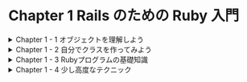 # Chapter 1 Rails のための Ruby 入門
<details><summary>Chapter 1 - 1 オブジェクトを理解しよう</summary>
	
### 万物がオブジェクト
- Ruby や Ruby on Rails を理解する上で、いちばんの基礎となるのが「オブジェクト」という概念です。
- 「オブジェクト」とは、簡単に言うと「モノ」のようなものです。
- Ruby の世界には、大小のオブジェクトが関わり合いながら存在しています。
    - 別の言い方をすると、Ruby は「オブジェクトを作ったり使ったりすることで、コンピューターにプログラマの望んだ仕事(処理)を行わせる言語」です。
- Ruby の世界の中の「オブジェクト」と見分けて、どのオブジェクトがどんな仕事を担当するのかをイメージできるようになることが大切です。
- Ruby on Rails と使って Webアプリケーションを書くということは、Rails の用意したフレームワークを理解して、その上でプログラムを書くということでもあります。


### irb
- Ruby には、irb (アイアールビー)という、対話的な実行環境が付属しています。


### 文字列
- Webアプリケーションにおいてもっとも基本的なオブジェクトの一つが「文字列」です。
- 文字列とは、「氏名」「酒類の購入には年齢記入が必要です」といった、人間が読むことのできる文字や記号で構成された単語や文章のようなデータのことを指します。
- 文字列オブジェクトを作る一番簡単な方法は、ダブルクォーテーション(”)で内容を囲むことです。たとえば、`”氏名”`のように書きます。
- 文字列オブジェクトを作るためには、シングルクォーテーション(’)を使うこともできます。


### 数値
- プログラムを作る上では、数値も重要です。
- 数値とは、 1 や 100 のように、数を表すオブジェクトです。
- Ruby では数値もオブジェクトに含まれます。


### オブジェクトに、自分が何者かを聞いてみる
- 全てのオブジェクトには、自分の型を持っていて、この型のことを「クラス」と呼びます。
- クラスを尋ねるには、オブジェクトの後に `.class` という記述をします。

```bash
irb(main):001:0> "氏名".class
=> String # String(文字列)
```

```bash
irb(main):002:0> 1.class
=> Integer # Integer(整数)
```

- オブジェクトは全てが object_id という固有の番号を持っています。
    
```bash
irb(main):001:0> "氏名".object_id
=> 11300
irb(main):002:0> 1.object_id
=> 3
irb(main):003:0> "氏名".object_id
=> 27880
irb(main):004:0> 1.object_id
=> 3
```
    
- “氏名” という Rubyコードに対応して用意される文字列オブジェクトは、Rubyコードが実行されるたびに、別のオブジェクトが作られる。
- 1というRubyコードに対応して用意される数値オブジェクトは、何回 1 というRubyコードを実行しても、同じ数値オブジェクトが提供される。


### クラスとインスタンス
- Rubyのようなオブジェクト指向言語では、一般的に「オブジェクト X のクラスが A であるとき、X は A のインスタンス(オブジェクト)である」といいます。
- インスタンスオブジェクトは「インスタンス」、「オブジェクト」と呼ばれることもありますが、オブジェクトそのもの、という意味で使われます。


### オブジェクトの機能はクラスで決まる
- オブジェクトにどんな仕事をさせることができるのかは、そのオブジェクトがどんなクラスのオブジェクトであるかによります。
- オブジェクトの機能はクラスによって異なるので、Ruby でプログラムを作るためには、どんなクラスのオブジェクトにどんな機能があるのかを知り、目的にあったクラスのオブジェクトを使うことが大切になってきます。


### 変数
- 変数は、何かのオブジェクトを指し示すことができる、ラベルのような存在です。変数にわかりやすい名前を付けて使うことで、プログラムを格段にわかりやすくすることができます。
- 変数を通じてオブジェクトを参照できるようにすることを「代入する」と呼びます。代入するには、= を使います。
- Ruby のローカル変数の名前は、アルファベットの小文字かアンダースコア( _ )で始めます。2 文字目以降には、大文字や数字も利用できます。慣習としては、単語の区切りにアンダースコア( _ )を使うスネークケースという記法で変数の名前を付けることが好まれています。


| よく見かける記法 | 文法的にはあっているが、一般的でない記法 | ローカル変数として解析できない記法 |
| --- | --- | --- |
| sample_message | sampleMessage (キャメルケース) | SampleMessage |
| part2 | パート2 | 2part |
| _user | _USER | -user |

- なお、アルファベットの大文字から始まる名前は、保持する値が不変の「定数」と解釈されます。厳密には、Ruby の定数の値は絶対に変更できないわけでなく、warningメッセージが出力されるものの、再定義することも可能となっています。


### コメント
- Ruby のプログラムの中に、任意のコメントを記述することができます。コメントは、ソースコードの内容を補完するドキュメンテーションなどの用途で便利に利用できます。
- いくつか書き方はありますが、基本的なのが # のあとにコメントを記述する方法です。


### メソッド
- オブジェクトの代表的な仕事は、何らかの振る舞いをすることです。Ruby のオブジェクトの振る舞いは、基本的に「メソッド」として記述します。
    - メソッドには「(〜を)…します」というような内容を記述することになります。

```ruby
タマ.追いかける(ネズミ) 
# 「追いかける」がメソッドに相当します。
# インスタンスに対して呼び出せるメソッドをインスタンスメソッドと呼びます。
```

- インスタンスに対して呼び出せるメソッドをインスタンスメソッドと呼びます。

```ruby
class 猫
  def 追いかける(ネズミ)
	puts "一生懸命 #{ネズミ} を追いかけた..." # 画面にメッセージを出力します。
  end
end

タマ = 猫.new
# 「追いかける」の部分がメソッド、(ネズミ)の部分がメソッドに対して補足的な情報を与える「引数」と呼ばれるものになります。
```

- 「追いかける」の部分がメソッド、(ネズミ)の部分がメソッドに対して補足的な情報を与える「引数」と呼ばれるものになります。
- オブジェクトにドット( . )を付け、その後にメソッドの名前を記述することでメソッドを呼び出すことができます。

```ruby
# フォームから入力されたデータが変数に入っている状態を作ります。
message = '先ほど注文した商品を全て一旦キャンセルさせてください'

# エラーメッセージの表示を行います。
if message.length > 100
  puts 'メッセージは100文字以下で入力してください。'
end
```

- 先の lengthメソッドの呼び出し例では、message がレシーバとなっています。
- Stringクラスのオブジェクトには、 concat という、**自分に別の文字列オブジェクトを結合させるメソッド**があります。

```ruby
irb(main):005:0> message1 = "こんにちは。"
=> "こんにちは。"
irb(main):006:0> message2 = "こんばんは。"
=> "こんばんは。"
irb(main):007:0> message1.concat(message2)
=> "こんにちは。こんばんは。"
irb(main):008:0> message1
=> "こんにちは。こんばんは。"
irb(main):009:0> message2
=> "こんばんは。"
```

- concatメソッドは 2 つ以上のオブジェクトを同時に結合することができます。2 つ以上のオブジェクトを同時に結合したいときは、結合したいオブジェクトを全てをメソッドに引数として渡します。メソッドに渡すオブジェクトは、引数ごとにカンマ( , )で区切ります。

```ruby
irb(main):011:0> message1 = "おはようございます。"
=> "おはようございます。"
irb(main):012:0> message2 = "こんにちは。"
=> "こんにちは。"
irb(main):013:0> message3 = "こんばんは。"
=> "こんばんは。"
irb(main):014:0> message1.concat(message2, message3)
=> "おはようございます。こんにちは。こんばんは。"
```

- 引数を付けるメソッドには必ず括弧を付けていました。しかし、実は**括弧を省略してメソッド呼び出しを書く**こともできます。括弧を省略する時は、メソッド名と引数の間に半角スペースを入れます。

```ruby
irb(main):015:0> message1 = "おはようございます。"
=> "おはようございます。"
irb(main):016:0> message2 = "こんにちは。"
=> "こんにちは。"
irb(main):017:0> message3 = "こんばんは。"
=> "こんばんは。"
irb(main):018:0> message1.concat message2,message3
=> "おはようございます。こんにちは。こんばんは。"
```

- 括弧を省略しない書き方、省略した書き方、どちらの書き方も実際のコードを読んでいて見掛けることがあります。慣れるまでは大変かもしれませんが、どちらの書き方も知っておくと便利です。
    - なお、引数を渡す必要がないメソッドを length( ) のように空の括弧に付けて呼び出すこともできますが、Rubyプログラマの間では、length のように括弧を付けない書き方が主流と言えそうです。</details>


<details><summary>Chapter 1 - 2 自分でクラスを作ってみよう</summary>
	
### クラスを作る
- Ruby on Rails で Webアプリケーションを作る場合には、プログラマがクラスを作成する必要があるため、クラスを作ることについての知識は欠かせません。


### Userクラスを作る
- ユーザーを表すクラスを作成します。

    1\. user.rbフォルダを作成する。
    
    2\. エディターを開いて、user.rb フォルダから user.rbファイルを作成する。
    
    3\. user.rbファイルに、User という名前のクラスを作成する。

```ruby
# エディターに User という名前のクラスを作成する。
class User
end
```

```ruby
# require を使って user.rb を読み込みます。
irb(main):001:0> require './user.rb'
=> true

# クラスの名前の後に .new と記述して、オブジェクトを作成します。
irb(main):002:0> user = User.new
=> #<User:0x000000010a623fd0>

# Userクラスのオブジェクトが作られたかどうか、レシーバのクラス名を返すclassメソッドを使って、確認します。
irb(main):003:0> user.class
=> User # user はUserクラスのオブジェクトになっています。
```

### Userクラスにメソッドを定義する
- 作成したUserクラスから name というメソッドを作成します。

```ruby
# エディター
class User
  def name
  end
end

# irb
irb(main):001:0> require './user.rb'
=> true
irb(main):002:0> user = User.new
=> #<User:0x000000010b31d970>
irb(main):003:0> user.name
=> nil
```

- nil は Ruby において「無い」ことを表すオブジェクトです。nameメソッドは空っぽなので、nil が返ってきています。
- メソッドが呼ばれたときに返ってくる値のことを「返り値(または戻り値)」と呼びます。Ruby では、return を使って明示的に指定された値や、メソッド内で最後に評価された値がメソッドの返り値となります。どちらを使っても構いませんが、一般的には、メソッドの途中でメソッドを抜けたい場合には return を使い、メソッドの最後で返り値を指定する場合は return を使わないことが多いでしょう。
- たとえば、どんなユーザーの name も”匿名さん”を返すようにしたい場合は、nameメソッドの実装は次のようになります。

```ruby
# return を使う場合
class User
  def name
    return "匿名さん"
  end
end

# return を使わない場合
class User
  def name
     "匿名さん"
  end
end
```

- どちらの書き方でも、次のように、Userクラスのオブジェクトでnameメソッドの返り値として「匿名さん」という文字列を得ることができます。

```ruby
irb(main):002:0> user = User.new
=> #<User:0x0000000112cf3b00>
irb(main):003:0> user.name
=> "匿名さん"
```

- 実際には、すべてのUserオブジェクトが同じ名前を持つように実装することはほとんどないでしょう。ログインしてきたユーザーそれぞれの名前を保持するようにしたいはずです。オブジェクトごとに異なるデータを保持できるようにするためには、「インスタンス変数」を使います。


### インスタンス変数
- インスタンス変数は、オブジェクトが抱えている変数です。インスタンス変数に代入したデータは、インスタンス変数を抱えているオブジェクトが存在する限り、オブジェクトともに存在し続けます。インスタンス変数は、オブジェクトのメソッドの中から利用可能な一方で、オブジェクトの外側から直接利用することは基本的にできません。インスタンス変数の名前の先頭には必ず＠(アットマーク)を付けます。

```ruby
class User
  def name=(name)
    @name = name
  end

  def name
    @name
  end
end
```

- ここでは「name=」という名前を設定するメソッドを追加しました。**Ruby では末尾に=という記号がついたメソッド名を定義することで、属性をオブジェクトにセットするような形のメソッドを作ることができます。**name=メソッドでは、引数で受け取ったデータをインスタンス変数 @name に代入します。このような、インスタンス変数を代入するためのメソッドをセッターと呼ぶことがあります。
- また、nameメソッドの中身を変更して、設定した名前(@name)を返すようにしています。このような、インスタンス変数の内容を参照するためのメソッドをゲッターと呼ぶことがあります。
- 新しいUserクラスの動作を確認してみましょう。

```ruby
irb(main):002:0> user = User.new
=> #<User:0x0000000107d89a70>
irb(main):003:0> user.name = "小田井優"
=> "小田井優"
```

- 上記では、名前の文字列をuserオブジェクトに設定しました。続いて、userオブジェクトの状態を見てみましょう。**irb 上でオブジェクトを評価すると、そのオブジェクトのinspectメソッドが呼ばれます。**

```ruby
irb(main):004:0> user
=> #<User:0x0000000107d89a70 @name="小田井優"> # userオブジェクトがinspectメソッドで出力されます。
```

- 設定した名前をuserオブジェクトが「抱えている」様子がわかります。次に、nameメソッドを使って名前を取得してみましょう。

```ruby
irb(main):005:0> user.name
=> "小田井優"
```

- これで、オブジェクトごとに異なる名前を保持することができるようになったので、複数のオブジェクトにそれぞれ違う名前を設定してみましょう。

```ruby
irb(main):007:0> user1 = User.new
=> #<User:0x0000000107d51080>
irb(main):008:0> user1.name = "大場寧子"
=> "大場寧子"

irb(main):009:0> user2 = User.new
=> #<User:0x0000000107d236f8>
irb(main):010:0> user2.name = "小芝美由紀"
=> "小芝美由紀"

irb(main):011:0> user1.name
=> "大場寧子"

irb(main):012:0> user2.name
=> "小芝美由紀"
```

- 無事、オブジェクトごとに別々の名前を入れて扱うことができるようになりました。


### ローカル変数とインスタンス変数の違い
- user のようなローカル変数と @name のようなインスタンス変数は、代入の仕方や参照の仕方は同じですが、次のような違いがあります。
- たとえば、自分で作った次のMyClassクラスが存在するとします。

```ruby
class MyClass
  def method_1
    number = 100
  end

  def method_2
    number
  end
end
```

- このクラスのオブジェクトを作って、method_1メソッドを呼び出してみます。

```ruby
irb(main):014:0> object = MyClass.new
=> #<MyClass:0x0000000107df8218>
irb(main):015:0> object.method_1
=> 100
```

- このメソッドは number というローカル変数に 100 という数値のオブジェクトを入れており、ローカル変数に入れたオブジェクトを返り値としています。
- 続けて、method_2メソッドを呼び出してみます。

```ruby
irb(main):016:0> object.method_2
/Users/yoshiwo/Desktop/user.rb/user.rb:7:in `method_2': undefined local variable or method `number' 
for #<MyClass:0x0000000107df8218> (NameError)
```

- method_1で定義した number というローカル変数が method_2 でも生き残っていれば 100 と表示されるはずです。エラーが返ってきてしまったということは、method_2 では method_1 で使った number を使えない状態だということです。
- それでは、number というローカル変数ではなく、インスタンス変数 @number を使うようにするとどうなるでしょうか。

```ruby
# インスタンス変数 @number を使用。
class MyClass
  def method_1
    @number = 100
  end

  def method_2
    @number
  end
end

irb(main):021:0> object = MyClass.new
=> #<MyClass:0x0000000107bd9310>
irb(main):022:0> object.method_1
=> 100
irb(main):023:0> object.method_2
=> 100
```

- エラーが出ずに、無事に 100 という値が返ってきました。method_1 と method_2 が、同じ @number という変数を利用できていることがわかります。
- ローカル変数とインスタンス変数の違いの理解は、Railsアプリケーションを作成する上でも非常に重要になります。ローカル変数は 1 つのメソッドの中で一時的に使うデータを参照するために使います。一方、インスタンス変数は、特定のオブジェクトの内部で使い回したり、そのオブジェクトに属するデータとして外部からゲッターを通じて利用させるために用います。ここでは、**インスタンス変数はオブジェクトに抱えられたデータである**というイメージを覚えておいてください。


### 属性
- 一般的にオブジェクトの抱えるデータのことを「属性(Attribute)」と呼ぶことがあります。先程の例で言えば、name は user の属性ということになります。インスタンス変数も、オブジェクトの抱えるデータのことですから、属性とインスタンス変数はとてもよく似た概念と言えます。ただし、必ずしも同じではありません。インスタンス変数という用語が Ruby の言語の機能を指しているのに対して、属性という用語はもう少し抽象的に、結果としてオブジェクトに対して読んだり書いたりできる(時には片方しかできない)データを表す概念です。
    
    たとえば、外部から見たときには属性として使わないような、オブジェクト内の”秘密の”インスタンス変数が存在する場合もあります。また、外部の記憶装置などを直接使ったり、固定値や、計算値を用いることで、インスタンス変数を使わないで属性を実現することもできます。
    
    Railsアプリケーションにおいては、特にモデル層でこの「属性」という用語が登場します。Railsモデルの「属性」にはデータベースのカラムとの対応関係などの要素が加わるため、より複雑になりますが、根本的な意味としてはオブジェクトが抱えるデータであることに変わりはありません。「属性」という用語にぜひ慣れておきましょう。


### ゲッターやセッターを簡単に定義する
- 先程は、Userクラスに属性の name のゲッターとセッターを次のように定義していました。

```ruby
class User
  def name=(name)
    @name = name
  end

  def name
    @name
  end
end
```

- ゲッターやセッターの書き方はいつも同じようになり、上記コードの name のところを別の属性名に変えて、機械的に記述することができます。
- 実は Ruby には、このような機械的なコードをプログラマが書かなくても済むように、**attr_accessor** という便利なメソッドが用意されています。先程のコードは attr_accessor を使って次のように書くことができます。

```ruby
class User
	attr_accessor :name
end
```

- ここで渡している :name という部分は、シンボルです。ここでは名前の先頭に : を付けたものがシンボルという存在であるということを覚えておいてください。
    
    なお、attr_readerを使うとゲッターだけ、attr_writerを使うとセッターだけを定義することができます。


### メソッドからメソッドを使う

- オブジェクトのメソッドの中から、同じオブジェクトの他のメソッドを呼び出すことができます。例として、名前と住んでいる場所を合わせて返すようなprofileメソッドを作ってみましょう。

```ruby
class User
  attr_accessor :name, :address, :email

  def profile
    "#{name} (#{address})"
  end
end
```

- `"#{name} (#{address})"` という書き方は見慣れないかもしれません。ダブルクォーテーションで囲んで文字列を作成する際に、#{ } という表記の中でRubyコードを実行し、結果をその位置に埋め込むことができます。

```ruby
irb(main):029:0> user = User.new
=> #<User:0x0000000107cebb18>
irb(main):030:0> user.name = "小田井優"
=> "小田井優"
irb(main):031:0> user.address = "東京"
=> "東京"
irb(main):032:0> user.profile
=> "小田井優 (東京)"
```

- profile というメソッドの内部で、同じオブジェクトの別のメソッドである name や address を呼び出すことができました。
- 因みに、シングルクォーテーションを使って同様の埋め込みはできません。次の実行例で示すように、#{ などがそのまま文字の一部として扱われてしまいます。

```ruby
irb(main):033:0> name = "小田井優"
=> "小田井優"
irb(main):034:0> "#{name}"
=> "小田井優"
irb(main):035:0> '#{name}'
=> "\#{name}"
```

- Ruby に慣れていないうちは、メソッド内での name や address が、メソッドの呼び出しなのか、ローカル変数なのか、どちらなのかわからなくて混乱するかもしれません。見分け方としては、**コード内に出てきた名前がローカル変数として定義されていたり、メソッドの引数になっていればローカル変数、そうでなければメソッド名だと判断**できます。
- 1 つ 1 つのメソッドを長大にせず、引数や変数名を妥当につけていけば、実際にコードを読み書きしていて困ることはあまりないと思います。また、**IDE** では変数やメソッドの文字を自動で色分けしてくれるため、簡単に把握することもできます。

### まとめ - オブジェクトの振る舞いとデータ

- これまで、Rubyプログラムを構成する最も基本的な単位が「オブジェクト」であり、「オブジェクト」は「クラス」から作られること、「メソッド」や「インスタンス変数」を抱えることを学んできました。
- 大雑把に言えば、Ruby ではオブジェクトのデータが「インスタンス変数」、振る舞いが「(インスタンス)メソッド」に当たります。そして、どういう種類のインスタンス変数を持つか、それぞれのメソッドの処理が具体的にどのようであるかということを「クラス」に定義しておいて、その定義を使って、同じ性質を持つ「(インスタンス)オブジェクト」を好きなだけ量産して利用していくということになります。
- クラス、オブジェクト、メソッド、インスタンス変数の理解は特に重要なので、よく覚えておきましょう。</details>


<details><summary>Chapter 1 - 3 Rubyプログラムの基礎知識</summary>

ここからは、メソッドを書くといった Ruby でのプログラミングの際によく利用する基本的な Ruby の記法や機能を紹介していきます。

### 1 - 3 - 1 演算子

| 記号 | 意味 |
| --- | --- |
| + | 加算 ・数値を足す ・文字列の連結 ・配列の連結 |
| - | 減算 ・数値を引く ・配列から一部の要素を削除 |
| * | 乗算 ・数値をかける ・文字列を繰り返し連結 ・配列を繰り返し連結 |
| / | 除算 ・数値で割る |
| % | 剰余 ・数値で割った余りを得る |
| || または or | OR演算 |
| && または and | AND演算 |
| ^ | XOR演算 |
| ! または not | 真偽を裏返す(否定) |
| = | 代入 |
| == | 等しいか調べる |
| != | 等しくないか調べる |
| >, >=, <, <= | それぞれ、左辺が大きい、左辺が右辺以上、右辺が大きい、右辺が左辺以上であるかを調べる |
- 数値の演算をするRubyコードの例を挙げておきましょう。

```ruby
irb(main):036:0> result = 1 + 2 * 4 / 8
=> 2
```

- 掛け算や割り算は、足し算や引き算よりも先に評価されるため、上のコードでは 2 という結果が得られます。

### 1 - 3 - 2 nil

- 空っぽのような状態であることを表す「nil」というオブジェクトがあります。nil と書けばいつでも使えます。

```ruby
value = nil
```

- オブジェクトが nil であるかを、nil? というメソッドで調べることができます。

```ruby
irb(main):039:0> value = nil
=> nil
irb(main):040:0> value.nil?
=> true
```

### 1 - 3 - 3 真偽

- if などの条件分岐では、条件が真である(当てはまる)か、それとも偽である(当てはまらない)かで、どのプログラムコードを実行するかを制御します。条件が真であるということはどういうことでしょうか。
- 直感的にわかりやすいのは、次のような例です。

```ruby
value = 3
if value == 3
  # valueが3のとき、ここを実行します。
end
```

- value という変数の値は 3 ですから、「value == 3」は真であるということになります。
- 真か偽という結果は、== などの実行結果だけではなく、オブジェクトそのものを評価しても得られます。

```ruby
value = 3
if value
  # valueが真のとき、ここを実行します。
end
```

- 上記のコードでは、value の値は 3 ですが、これは Ruby では「真」であると解釈されます。
- 真か偽かをわかりやすく示したい場合、Ruby では **true** と **false** というオブジェクトがあり、いつでも利用できます。**true は真、false は偽を表すオブジェクト**です。

```ruby
value = true
if value
  # valueが真のとき、ここを実行します。
end
```

- Ruby では、**nil と false が偽**、それ以外が真となります。
- プログラミング言語の中には 0 が偽である言語もありますが、**Ruby では 0 も真になる**ので注意しましょう。

```ruby
value = 0
if value
  # ここを通ります！
end
```

- nil? を使う例と、偽かどうかを調べている例を挙げておきます。

```ruby
# nil? を使う例
return if value.nil? # value が nil なら以降の処理をしない。

# 偽かどうかを調べている例
return if !value # value が nil もしくは false なら以降の処理をしない。
```

### 1 - 3 - 4 条件分岐

- if の後に条件式を記述して、その条件が真と評価された時にその下の節の処理を実行します。もし、if の条件式が偽だと評価された時は、elseif の条件の評価に進みます。elsif は無くてもよいし、複数記述しても構いません。if と elsif の条件式が全て偽であった時は、else の処理を実行します。else は無くても構いません。最後に「end」でif構造を閉じます。

```ruby
number = 1
if number == 1
  puts '数値は1です'
elsif number == 2
  puts '数値は2です'
else
  puts '数値は1や2以外です'
end

# number == 1 が真なので、数値は1です が表示されます。
```

### 1 - 3 - 4 - 1 if は評価結果を返す

- if について知っておくと便利なことがあります。先ずは、**if は条件が成立した節の最後の評価結果を返す**ということを覚えておきましょう。たとえば「条件によって変数に設定する値を変えたい」というときに、if の返り値を変数に直接代入することができます。

```ruby
number = 100
message = if number > 50
            "namberは50より大きいです"
          else
            "numberは50以下です"
          end
```

- 上記の例では、message には “number は 50 より大きいです” という文字列が代入されます。

### 1 - 3 - 4 - 2 当てはまらない場合に分岐する unless

- if は条件の結果が真だった時に処理を実行しますが、それとは反対に、偽だった時に処理を実行する **unless** という処理構文があります。unless でも else を使うことができますが、elsif のような機能はありません。

```ruby
age = 16
unless age >= 20
  puts "未成年者には酒類を提供できません！"
end
```

- unless は if の条件を裏返して利用するものであり、unless で表現できることはすべて if でも表現可能です。上記の例は、次のように記述しても同じです。

```ruby
age = 16
if age >= 20
  puts "未成年者には酒類を提供できません！"
end
```

- 基本的には if を使う方がわかりやすいのですが、条件の内容として直感的に把握しやすい方を利用するために unless を選ぶことがあります。
- ここで挙げた例では、unless の時は「20歳以上かどうか(もし違うなら)」を意識することになるのに対して、if のときは「20歳未満かどうか」を意識することになります。20歳以上かどうかという条件を他でも多用している場合は、それをそのまま書ける unless がわかりやすいということになるかもしれません。
- unless を else とともに利用すると、コードはかなり把握しづらくなりますので、else を使う場合は if を使うことをお勧めします。

```ruby
unless age >= 20 # 成人でないなら
  puts "未成年者には酒類を提供できません！"
else # 成人でないことはない、すなわち成人なら...
  puts "おすすめのワインがあります"
end
```

### 1 - 3 - 4 - 3 後置 if

- if や unless は行頭だけではなく、条件に成立した時に評価してほしい句の後ろに置くことができます。この書き方を「**後置if**」と呼びます。

```ruby
# これは出力されます
puts 'おはようございます' if true

# これは出力されません
puts 'お疲れ様でした' if false
```

- 後置ifを使った場合は 1 行分の処理しか記述できませんし、else 等も書けません。処理が複数行にわたっていたり、else など他の条件も書きたい場合は通常の if を使います。**処理が 1 行で済む単純なケースでは、後置ifが使われることがよくあります**。

### 1 - 3 - 5 配列

- プログラミング言語でよく使われるデータ構造に「**配列(Array)**」があります。**配列とは、複数の要素が順番に格納された構造のこと**です。
- 配列はブラケット( [ ] )と使った配列式で生成することができます。

```ruby
[1,2,3]
```

- 上記は、1, 2 , 3 という 3 つの要素が格納された配列オブジェクトが生成します。要素には様々なオブジェクトを格納することができます。次の例は、文字列、false、nil、数値、配列の 5 つが要素として格納された配列を生成します。

```ruby
["abc", false, nil, 4, [1, 2, 3]]
```

- 配列は Array というクラスのインスタンスオブジェクトであり、様々なメソッドを備えています。
- 例えば、配列が持つ要素を順番に取得して、それに何かしらの処理を実行したい場合は **each** というメソッドを使います。

```ruby
a = [1, 2, 3]

# 1, 2, 3 と順番に出力します
a.each do |element|
	puts element
end
```

- 他のプログラミング言語では for などを使って要素を取得することがあります。Ruby でも for を使って次のように書くこともできます。

```ruby
for element in a
  puts element
end
```

- Ruby に慣れたプログラマは、for よりも each を好んで利用する傾向があるようです。
- 配列に要素を追加するには、<< を使います。

```ruby
a = [1, 2, 3]
a << 4
```

- 上記のコードを実行すると、a の内容は [1, 2, 3, 4] となります。
- 配列にはこのほかにたくさんの重要なメソッドがあります。詳しく調べるには、[**Ruby のリファレンス**](https://docs.ruby-lang.org/ja/)を参照してください。

### 1 - 3 - 6 ハッシュ

- ハッシュは、内部的にデータをキーと対応づけて格納しておくデータ構造です。
- Ruby のハッシュは、Hashクラスで実現されています。ハッシュは波括弧 { } を使って生成することができます。波括弧の中には、キーと値の組み合わせを記述します。

```ruby
{ :tokyo => 13636222, :kanagawa => 9145572 }
```

- キーには文字列、時間、数字などの任意のオブジェクトを使うことができますが、「**シンボル**」と呼ばれる**コロンで始まる識別子**が使われることが多くなっています。
    
    **シンボルは、初心者には少し難しい概念ですが、Symbol というクラスのオブジェクトで、何かしらの名前を表す存在**です。文字列と似ていますが、文字列の ”abc” と ”abc” が違うオブジェクトであるのに対して :abc と :abc は同じであるなど、何かしらの名前を表す目的では文字列よりも使いやすくなっています。
    
- キーと値の区切りにはハッシュロケット(=>)を使いますが、キーが文字列かシンボルである場合はコロン( : )を使うこともできます。また、キーにシンボルを使う場合は、キーと値の区切りにコロンを使えば、シンボル名の頭のコロンを省略することができます。
- 以下に、いろいろなオブジェクトをキーに使う例と、記法のバリエーションを紹介します。
1. 文字列をキーにしている

```ruby
{ "tokyo" => 13636222, "kanagawa" => 9145572 }
```

1. 上記と同じ意味で、ハッシュロケットの代わりにコロンを使っている

```ruby
{ "tokyo": 13636222, "kanagawa": 9145572 }
```

1. シンボルをキーにしている

```ruby
{ :tokyo => 13636222, :kanagawa => 9145572 }
```

1. 上記と同じ意味で、コロンを使っている(注：最もよく利用されます)

```ruby
{ tokyo: 13636222, kanagawa: 9145572 }
```

1. 数字をキーにしている

```ruby
{ 13 => 13636222, 14 => 9145572 }
```

- キーをシンボルにして、キーと値の区切りにコロンを使う (4) のケースが一般的なので、可能な時はこのパターンを利用するとよいでしょう。
- **ハッシュに格納されている値を取得したい時は、ブラケット [ ] の中にキーを指定します。**

```ruby
options = { font_size: 100, color: 'red' }
# 「100」と出力される
puts options[:font_size]
```

- また、ハッシュに新たな値を設定したい時や、既存の値を更新したい時は [ ]= を使います。

```ruby
options = { font_size: 100, color: 'red' }
options[:font_family] = 'Arial' # :font_family はシンボルにキー、'Arial' は値
# 「Arial」と出力される
puts options[:font_family]
```

- **ハッシュ内の全てのキーを得るには keys** 、**全ての値を得るには values** を使います。また、**each を使ってキーと値のペアを次のように順次得ることもできます**。
	- 

```ruby
options = { font_size: 100, color: 'red' }
options.each do |key, value|
  puts key
  puts value
end
```

</details>
	
	
<details><summary>Chapter 1 - 4 少し高度なテクニック</summary>
